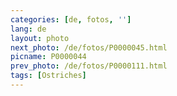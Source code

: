 ```yaml
---
categories: [de, fotos, '']
lang: de
layout: photo
next_photo: /de/fotos/P0000045.html
picname: P0000044
prev_photo: /de/fotos/P0000111.html
tags: [Ostriches]
---
```

